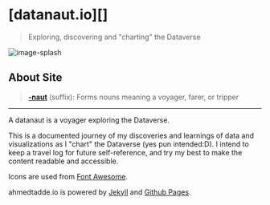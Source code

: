 # [datanaut.io][]
>   Exploring, discovering and "charting" the Dataverse

![image-splash][]

## About Site

>   **[-naut][]** (suffix): 
>   Forms nouns meaning a voyager, farer, or tripper

------

A datanaut is a voyager exploring the Dataverse.
 
This is a documented journey of my discoveries and learnings of data and visualizations as I "chart" the Dataverse
(yes pun intended:D).  I intend to keep a travel log for future self-reference, and try my best to make the content 
readable and accessible.

Icons are used from [Font Awesome][].

ahmedtadde.io is powered by [Jekyll][] and [Github Pages][].  






<!-- links -->
[ahmedtadde.io]: http://ahmedtadde.io/
[-naut]: http://en.wiktionary.org/wiki/-naut
[Font Awesome]: http://fortawesome.github.io/Font-Awesome/
[Jekyll]: http://jekyllrb.com/
[Github Pages]: https://pages.github.com/

[image-splash]: https://s3-us-west-1.amazonaws.com/chrisrzhou/datanaut/site/images/ink/splash.png

